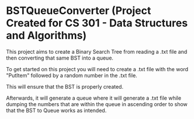 # BSTQueueConverter (Project Created for CS 301 - Data Structures and Algorithms)

This project aims to create a Binary Search Tree from reading a .txt file and then converting that same BST into a queue.

To get started on this project you will need to create a .txt file with the word "PutItem" followed by a random number in the .txt file.

This will ensure that the BST is properly created.

Afterwards, it will generate a queue where it will generate a .txt file while dumping the numbers that are within the queue in ascending order to show that the BST to Queue works as intended.
